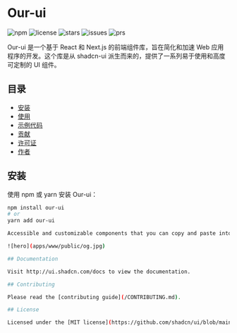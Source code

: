 # Our-ui

![npm](https://img.shields.io/npm/v/our-ui) ![license](https://img.shields.io/github/license/yourusername/our-ui) ![stars](https://img.shields.io/github/stars/yourusername/our-ui) ![issues](https://img.shields.io/github/issues/yourusername/our-ui) ![prs](https://img.shields.io/github/issues-pr/yourusername/our-ui)

Our-ui 是一个基于 React 和 Next.js 的前端组件库，旨在简化和加速 Web 应用程序的开发。这个库是从 shadcn-ui 派生而来的，提供了一系列易于使用和高度可定制的 UI 组件。

## 目录

- [安装](#安装)
- [使用](#使用)
- [示例代码](#示例代码)
- [贡献](#贡献)
- [许可证](#许可证)
- [作者](#作者)

## 安装

使用 npm 或 yarn 安装 Our-ui：

```bash
npm install our-ui
# or
yarn add our-ui

Accessible and customizable components that you can copy and paste into your apps. Free. Open Source. **Use this to build your own component library**.

![hero](apps/www/public/og.jpg)

## Documentation

Visit http://ui.shadcn.com/docs to view the documentation.

## Contributing

Please read the [contributing guide](/CONTRIBUTING.md).

## License

Licensed under the [MIT license](https://github.com/shadcn/ui/blob/main/LICENSE.md).
